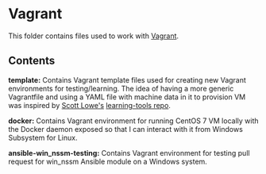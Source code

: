 # Vagrant
This folder contains files used to work with [Vagrant][1].

## Contents

**template:** Contains Vagrant template files used for creating new Vagrant environments for testing/learning. The idea of having a more generic Vagrantfile and using a YAML file with machine data in it to provision VM was inspired by [Scott Lowe's][2] [learning-tools repo][3].

**docker:** Contains Vagrant environment for running CentOS 7 VM locally with the Docker daemon exposed so that I can interact with it from Windows Subsystem for Linux.

**ansible-win_nssm-testing:** Contains Vagrant environment for testing pull request for win_nssm Ansible module on a Windows system.

[1]: https://www.vagrantup.com/
[2]: https://blog.scottlowe.org/
[3]: https://github.com/scottslowe/learning-tools
